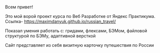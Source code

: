 Всем привет!

Это мой ворой проект курса по Веб Разработке от Яндекс Практикума. Ссылка- https://maximdanyuk.github.io/russian_travel/

Показал умения работать с: гридами, флексами, БЭМом, файловой структурой по БЭМу, адаптивной версткой

Сайт представляет из себя визитную карточку путешествия по России
